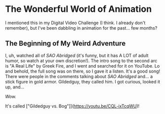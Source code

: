 # The Wonderful World of Animation

I mentioned this in my Digital Video Challenge (I think. I already don't remember), but I've been dabbling in animation for the past... few months?

## The Beginning of My Weird Adventure

I, uh, watched all of _SAO Abridged_ (it's funny, but it has A LOT of adult humor, so watch at your own discretion!). The intro song to the second arc is "A Real Life" by Greek Fire, and I went and searched for it on YouTube. Lo and behold, the full song was on there, so I gave it a listen. It's a good song! There were people in the comments talking about _SAO Abridged_ and... a stick figure in gold armor. Gildedguy, they called him. I got curious, looked it up, and...

_Wow._

It's called ["Gildedguy vs. Bog"]](https://youtu.be/CQL-ixTcqWU)!
